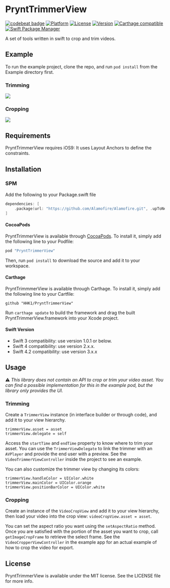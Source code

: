 # PryntTrimmerView

[![codebeat badge](https://codebeat.co/badges/ac008534-7f30-4b04-8434-0c6d69251e4b)](https://codebeat.co/projects/github-com-prynt-prynttrimmerview-master)
[![Platform](https://img.shields.io/cocoapods/p/PryntTrimmerView.svg?style=flat)](http://cocoapods.org/pods/PryntTrimmerView)
[![License](https://img.shields.io/cocoapods/l/PryntTrimmerView.svg?style=flat)](http://cocoapods.org/pods/PryntTrimmerView)
[![Version](https://img.shields.io/cocoapods/v/PryntTrimmerView.svg?style=flat)](http://cocoapods.org/pods/PryntTrimmerView)
[![Carthage compatible](https://img.shields.io/badge/Carthage-compatible-4BC51D.svg?style=flat)](https://github.com/Carthage/Carthage)
[![Swift Package Manager](https://img.shields.io/badge/spm-compatible-brightgreen.svg?style=flat)](https://swift.org/package-manager)


A set of tools written in swift to crop and trim videos.


## Example

To run the example project, clone the repo, and run `pod install` from the Example directory first.

### Trimming

![](https://media.giphy.com/media/GwZGkLiKxZcTm/giphy.gif)

### Cropping

![](https://media.giphy.com/media/10FsDfHS7616XC/giphy.gif)

## Requirements

PryntTrimmerView requires iOS9: It uses Layout Anchors to define the constraints.

## Installation

### SPM

Add the following to your Package.swift file 

```swift
dependencies: [
    .package(url: "https://github.com/Alamofire/Alamofire.git", .upToNextMajor(from: "5.2.0"))
]
```

#### CocoaPods

PryntTrimmerView is available through [CocoaPods](http://cocoapods.org). To install
it, simply add the following line to your Podfile:

```ruby
pod "PryntTrimmerView"
```

Then, run `pod install` to download the source and add it to your workspace. 

#### Carthage

PryntTrimmmerView is available through Carthage. To install
it, simply add the following line to your Cartfile:

```
github "HHK1/PryntTrimmerView"
```

Run `carthage update` to build the framework and drag the built PryntTrimmerView.framework into your Xcode project.

#### Swift Version

- Swift 3 compatibility: use version 1.0.1 or below.
- Swift 4 compatibility: use version 2.x.x.
- Swift 4.2 compatibility: use version 3.x.x

## Usage

:warning: _This library does not contain an API to crop or trim your video asset. You can find a possible implementation for this in the example pod, but the library only provides the UI._ 

### Trimming

Create a `TrimmerView` instance (in interface builder or through code), and add it to your view hierarchy.

```
trimmerView.asset = asset
trimmerView.delegate = self
```

Access the `startTime` and `endTime` property to know where to trim your asset. You can use the `TrimmerViewDelegate` to link the trimmer with an `AVPlayer` and provide the end user with a preview. See the `VideoTrimmerViewController` inside the project to see an example.

You can also customize the trimmer view by changing its colors:
```
trimmerView.handleColor = UIColor.white
trimmerView.mainColor = UIColor.orange
trimmerView.positionBarColor = UIColor.white
```

### Cropping

Create an instance of the `VideoCropView` and add it to your view hierarchy, then load your video into the crop view: `videoCropView.asset = asset`.

You can set the aspect ratio you want using the `setAspectRatio` method. Once you are satisfied with the portion of the asset you want to crop, call `getImageCropFrame` to retrieve the select frame. See the `VideoCropperViewController` in the example app for an actual example of how to crop the video for export.

## License

PryntTrimmerView is available under the MIT license. See the LICENSE file for more info.
